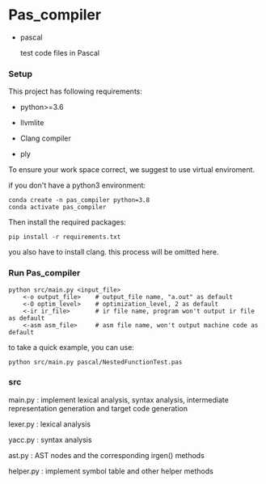 # Pas_compiler

* pascal

  test code files in Pascal

### Setup

This project has following  requirements:

* python>=3.6

* llvmlite
* Clang compiler
* ply

To ensure your work space correct, we suggest to use virtual enviroment. 

if you don't have a python3 environment:

```
conda create -n pas_compiler python=3.8
conda activate pas_compiler
```

Then install the required packages:

```
pip install -r requirements.txt
```

you also have to install clang. this process will be omitted here.

### Run Pas_compiler

```
python src/main.py <input_file> 
	<-o output_file>    # output_file name, "a.out" as default
  	<-O optim_level>    # optimization_level, 2 as default
  	<-ir ir_file>       # ir file name, program won't output ir file as default
  	<-asm asm_file>     # asm file name, won't output machine code as default
```

to take a quick example, you can use:

```
python src/main.py pascal/NestedFunctionTest.pas
```

### src

main.py : implement lexical analysis, syntax analysis, intermediate representation generation and target code generation

lexer.py : lexical analysis

yacc.py : syntax analysis

ast.py : AST nodes and the corresponding irgen() methods

helper.py : implement symbol table and other helper methods
